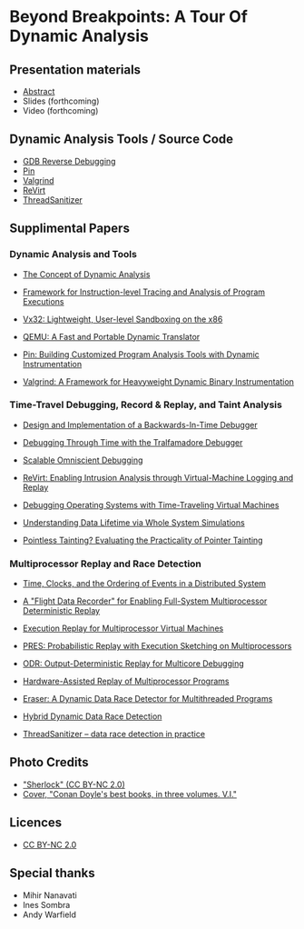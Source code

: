 # Beyond Breakpoints: A Tour Of Dynamic Analysis 

## Presentation materials

* [Abstract](https://qconnewyork.com/ny2016/presentation/dynamic-analysis-techniques-understanding-programs)
* Slides (forthcoming)
* Video (forthcoming)

## Dynamic Analysis Tools / Source Code

* [GDB Reverse Debugging](https://www.gnu.org/software/gdb/news/reversible.html)
* [Pin](https://software.intel.com/en-us/articles/pin-a-dynamic-binary-instrumentation-tool)
* [Valgrind](http://valgrind.org)
* [ReVirt](http://web.eecs.umich.edu/virtual/software.html)
* [ThreadSanitizer](http://clang.llvm.org/docs/ThreadSanitizer.html)

## Supplimental Papers

### Dynamic Analysis and Tools

* [The Concept of Dynamic Analysis](http://research.microsoft.com/en-us/um/people/tball/papers/fse-concept.pdf)
* [Framework for Instruction-level Tracing and Analysis of Program Executions](https://www.usenix.org/legacy/events/vee06/full_papers/p154-bhansali.pdf)

* [Vx32: Lightweight, User-level Sandboxing on the x86](https://pdos.csail.mit.edu/papers/vx32:usenix08/)
* [QEMU: A Fast and Portable Dynamic Translator](http://archives.cse.iitd.ernet.in/~sbansal/csl862-virt/2010/readings/bellard.pdf)
* [Pin: Building Customized Program Analysis Tools with Dynamic Instrumentation](http://www.cs.virginia.edu/kim/courses/cs851/papers/luk05pin.pdf)
* [Valgrind: A Framework for Heavyweight Dynamic Binary Instrumentation](http://valgrind.org/docs/valgrind2007.pdf)

### Time-Travel Debugging, Record & Replay, and Taint Analysis

* [Design and Implementation of a Backwards-In-Time Debugger](http://www.marcusdenker.de/publications/Hofe06aUnstuckNode.pdf)
* [Debugging Through Time with the Tralfamadore Debugger](http://www.dcs.gla.ac.uk/conferences/resolve12/papers/session4_paper1.pdf)
* [Scalable Omniscient Debugging](http://pleiad.dcc.uchile.cl/papers/2007/pothierAl-oopsla2007.pdf)

* [ReVirt: Enabling Intrusion Analysis through Virtual-Machine Logging and Replay](https://cse.umich.edu/cse/awards/pdfs/ReVirt.pdf)
* [Debugging Operating Systems with Time-Traveling Virtual Machines](https://www.usenix.org/legacy/event/usenix05/tech/general/king/king.pdf)

* [Understanding Data Lifetime via Whole System Simulations](http://benpfaff.org/papers/taint.pdf)
* [Pointless Tainting? Evaluating the Practicality of Pointer Tainting](http://ssrg.nicta.com.au/publications/papers/Slowinska_Bos_09.pdf)

### Multiprocessor Replay and Race Detection

* [Time, Clocks, and the Ordering of Events in a Distributed System](http://research.microsoft.com/en-us/um/people/lamport/pubs/time-clocks.pdf)
* [A "Flight Data Recorder" for Enabling Full-System Multiprocessor Deterministic Replay](https://minds.wisconsin.edu/handle/1793/8664)
* [Execution Replay for Multiprocessor Virtual Machines](http://web.eecs.umich.edu/virtual/papers/dunlap08.pdf)
* [PRES: Probabilistic Replay with Execution Sketching on Multiprocessors](http://www.cs.columbia.edu/~junfeng/12fa-e6121/papers/pres.pdf)
* [ODR: Output-Deterministic Replay for Multicore Debugging](www.sigops.org/sosp/sosp09/papers/altekar-sosp09.pdf)
* [Hardware-Assisted Replay of Multiprocessor Programs](http://www.cs.cmu.edu/~seth/papers/bacon-wpdd91.pdf)

* [Eraser: A Dynamic Data Race Detector for Multithreaded Programs](http://homes.cs.washington.edu/~tom/pubs/eraser.pdf)
* [Hybrid Dynamic Data Race Detection](http://www.cs.columbia.edu/~junfeng/10fa-e6998/papers/hybrid.pdf)
* [ThreadSanitizer – data race detection in practice](http://static.googleusercontent.com/media/research.google.com/en//pubs/archive/35604.pdf)

## Photo Credits

* ["Sherlock" (CC BY-NC 2.0)](https://www.flickr.com/photos/zufallsfaktor/12352262723/)
* [Cover, "Conan Doyle's best books, in three volumes. V.I."](https://archive.org/details/conandoylesbestb00doyl)

## Licences

* [CC BY-NC 2.0](https://creativecommons.org/licenses/by-nc/2.0/)

## Special thanks

* Mihir Nanavati
* Ines Sombra
* Andy Warfield
